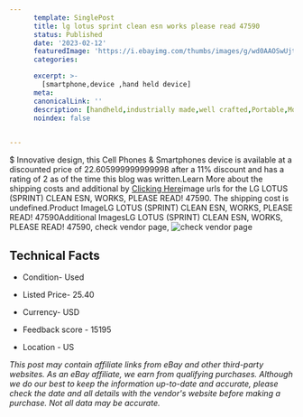 ```yaml
---
      template: SinglePost
      title: lg lotus sprint clean esn works please read 47590
      status: Published
      date: '2023-02-12'
      featuredImage: 'https://i.ebayimg.com/thumbs/images/g/wd0AAOSwUjtiOHpc/s-l225.jpg'
      categories: 

      excerpt: >-
        [smartphone,device ,hand held device]
      meta:
      canonicalLink: ''
      description: [handheld,industrially made,well crafted,Portable,Mobile,Compact,Convenient,Lightweight,Maneuverable,Man-portable,Miniature,Carriable,Hand-held,Light,Holdable,Transportable,Mobile device,Pocket-sized,On-the-go,Wireless,Cordless,Compact size,Convenient size, smartphone,device ,hand held device]
      noindex: false

        
---
```

$
    Innovative design, this Cell Phones & Smartphones device is available at a discounted price of 22.605999999999998 after a 11% discount and has a rating of 2 as of the time this blog was written.Learn More about the shipping costs and additional by [Clicking Here](https://www.ebay.com/itm/185351149345?hash=item2b27ca1721%3Ag%3Awd0AAOSwUjtiOHpc&amdata=enc%3AAQAHAAAA0A4Ovmyx6WtWPpLurFDkUWQ9Pl2uGFF66GYq3uwaAwE0frNM9WR4TW%2BTZzqjkBkGiq6vFTu4kiMWYRi5MTmuCIM2bvvnP8i2Sfc0MvvdXkjXhbYQ407mH2MBd%2BccLzWnQEnK49Ygrr9RRKkzGBggvspRd%2BC372nQPpcMFatQeFG5AuWL409ys95zT5All1gjTfYIYtSAWtOikjRTy9CjlAethSpujrPrMfKR5r0HheQ5BoVMNTNN4SIYWMx6BAgs150hCcUDVsOXp2N9PqEwneM%3D&mkevt=1&mkcid=1&mkrid=711-53200-19255-0&campid=%253CePNCampaignId%253E&customid=%253CreferenceId%253E&toolid=10049)image urls for the LG LOTUS (SPRINT) CLEAN ESN, WORKS, PLEASE READ! 47590. The shipping cost is undefined.Product ImageLG LOTUS (SPRINT) CLEAN ESN, WORKS, PLEASE READ! 47590Additional ImagesLG LOTUS (SPRINT) CLEAN ESN, WORKS, PLEASE READ! 47590, check vendor page, ![check vendor page](https://origin-galleryplus.ebayimg.com/ws/web/185351149345_2_0_1/225x225.jpg,https://origin-galleryplus.ebayimg.com/ws/web/185351149345_3_0_1/225x225.jpg,https://origin-galleryplus.ebayimg.com/ws/web/185351149345_4_0_1/225x225.jpg)
    
    

 ## Technical Facts 



     
      

 - Condition- Used 


      

 - Listed Price- 25.40 


      

 - Currency- USD 


      

 - Feedback score - 15195 


      

 - Location - US 


      
      

 *_This post may contain affiliate links from eBay and other third-party websites. As an eBay affiliate, we earn from qualifying purchases. Although we do our best to keep the information up-to-date and accurate, please check the date and all details with the vendor's website before making a purchase. Not all data may be accurate._*



    
    
    
    
    